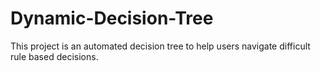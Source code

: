 # Dynamic-Decision-Tree
This project is an automated decision tree to help users navigate difficult rule based decisions. 

